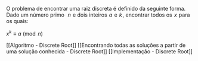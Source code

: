 O problema de encontrar uma raiz discreta é definido da seguinte forma. Dado um número primo  
$n$  e dois inteiros  $a$  e  $k$ , encontrar todos os  $x$  para os quais:

$x^k \equiv a \pmod n$ 

[[Algoritmo - Discrete Root]]
[[Encontrando todas as soluções a partir de uma solução conhecida - Discrete Root]]
[[Implementação - Discrete Root]]




